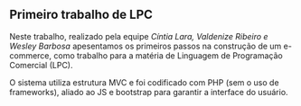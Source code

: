## Primeiro trabalho de LPC
 Neste trabalho, realizado pela equipe _Cíntia Lara, Valdenize Ribeiro e Wesley Barbosa_ apesentamos os primeiros passos na construção de um e-commerce, como trabalho para a matéria de Linguagem de Programação Comercial (LPC).

 O sistema utiliza estrutura MVC e foi codificado com PHP (sem o uso de frameworks), aliado ao JS e bootstrap para garantir a interface do usuário.
